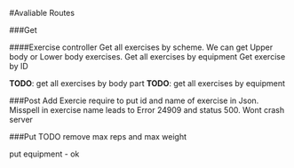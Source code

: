 #Avaliable Routes

###Get

####Exercise controller
Get all exercises by scheme. We can get Upper body or Lower body exercises.
Get  all exercises by equipment 
Get exercise by ID 


**TODO**: get all exercises by body part
**TODO**: get all exercises by equipment


###Post
Add Exercie require to put id and name of exercise in Json. Misspell in exercise name leads to 
Error 24909 and status 500. Wont crash server



###Put
TODO remove max reps and max weight

put equipment - ok
